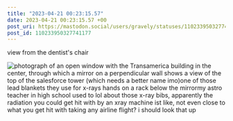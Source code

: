 ```yaml
---
title: "2023-04-21 00:23:15.57"
date: 2023-04-21 00:23:15.57 +00
post_uri: https://mastodon.social/users/gravely/statuses/110233950327741177
post_id: 110233950327741177
---
```

view from the dentist's chair


![photograph of an open window with the Transamerica building in the center, through which a mirror on a perpendicular wall shows a view of the top of the salesforce tower (which needs a better name imo)one of those lead blankets they use for x-rays hands on a rack below the mirrormy astro teacher in high school used to lol about those x-ray bibs, apparently the radiation you could get hit with by an xray machine ist like, not even close to what you get hit with taking any airline flight? i should look that up](/images/110233950043212167.jpeg)


